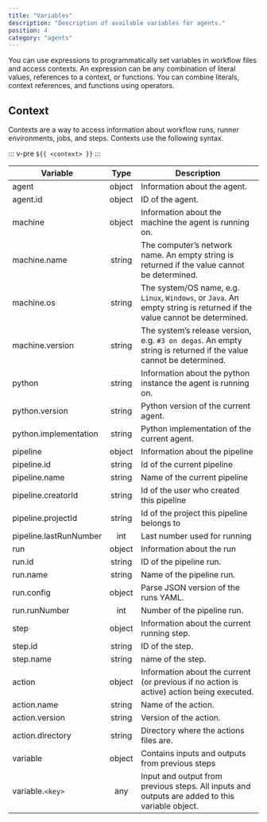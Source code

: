 ```yaml
---
title: "Variables"
description: "Description of available variables for agents."
position: 4
category: "agents"
---
```


You can use expressions to programmatically set variables in workflow files and
access contexts. An expression can be any combination of literal values,
references to a context, or functions. You can combine literals, context
references, and functions using operators.

## Context

Contexts are a way to access information about workflow runs, runner
environments, jobs, and steps. Contexts use the following syntax.

::: v-pre
`${{ <context> }}`
:::

| Variable               |  Type  | Description                                                                                                            |
| ---------------------- | :----: | ---------------------------------------------------------------------------------------------------------------------- |
| agent                  | object | Information about the agent.                                                                                           |
| agent.id               | object | ID of the agent.                                                                                                       |
| machine                | object | Information about the machine the agent is running on.                                                                 |
| machine.name           | string | The computer’s network name. An empty string is returned if the value cannot be determined.                            |
| machine.os             | string | The system/OS name, e.g. `Linux`, `Windows`, or `Java`. An empty string is returned if the value cannot be determined. |
| machine.version        | string | The system’s release version, e.g. `#3 on degas`. An empty string is returned if the value cannot be determined.       |
| python                 | string | Information about the python instance the agent is running on.                                                         |
| python.version         | string | Python version of the current agent.                                                                                   |
| python.implementation  | string | Python implementation of the current agent.                                                                            |
| pipeline               | object | Information about the pipeline                                                                                         |
| pipeline.id            | string | Id of the current pipeline                                                                                             |
| pipeline.name          | string | Name of the current pipeline                                                                                           |
| pipeline.creatorId     | string | Id of the user who created this pipeline                                                                               |
| pipeline.projectId     | string | Id of the project this pipeline belongs to                                                                             |
| pipeline.lastRunNumber |  int   | Last number used for running                                                                                           |
| run                    | object | Information about the run                                                                                              |
| run.id                 | string | ID of the pipeline run.                                                                                                |
| run.name               | string | Name of the pipeline run.                                                                                              |
| run.config             | object | Parse JSON version of the runs YAML.                                                                                   |
| run.runNumber          |  int   | Number of the pipeline run.                                                                                            |
| step                   | object | Information about the current running step.                                                                            |
| step.id                | string | ID of the step.                                                                                                        |
| step.name              | string | name of the step.                                                                                                      |
| action                 | object | Information about the current (or previous if no action is active) action being executed.                              |
| action.name            | string | Name of the action.                                                                                                    |
| action.version         | string | Version of the action.                                                                                                 |
| action.directory       | string | Directory where the actions files are.                                                                                 |
| variable               | object | Contains inputs and outputs from previous steps                                                                        |
| variable.`<key>`       |  any   | Input and output from previous steps. All inputs and outputs are added to this variable object.                        |
